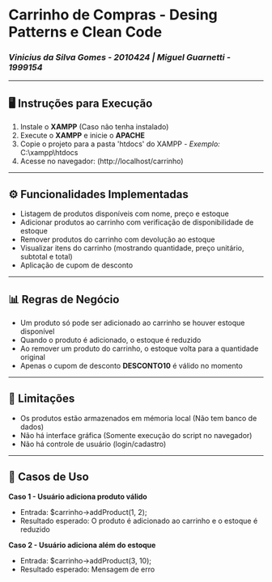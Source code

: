 # Carrinho de Compras - Desing Patterns e Clean Code
### *Vinicius da Silva Gomes - 2010424 | Miguel Guarnetti - 1999154*
----
## 🖥 Instruções para Execução
1. Instale o **XAMPP** (Caso não tenha instalado)
2. Execute o **XAMPP** e inicie o **APACHE**
3. Copie o projeto para a pasta 'htdocs' do XAMPP - *Exemplo:* C:\xampp\htdocs
4. Acesse no navegador: (http://localhost/carrinho)
----
## ⚙ Funcionalidades Implementadas
- Listagem de produtos disponíveis com nome, preço e estoque 
- Adicionar produtos ao carrinho com verificação de disponibilidade de estoque
- Remover produtos do carrinho com devolução ao estoque
- Visualizar itens do carrinho (mostrando quantidade, preço unitário, subtotal e total)
- Aplicação de cupom de desconto
----
## 📊 Regras de Negócio
- Um produto só pode ser adicionado ao carrinho se houver estoque disponível
- Quando o produto é adicionado, o estoque é reduzido
- Ao remover um produto do carrinho, o estoque volta para a quantidade original
- Apenas o cupom de desconto **DESCONTO10** é válido no momento
----
## 🛑 Limitações
- Os produtos estão armazenados em mémoria local (Não tem banco de dados)
- Não há interface gráfica (Somente execução do script no navegador)
- Não há controle de usuário (login/cadastro)
----
## 🚧 Casos de Uso
**Caso 1 - Usuário adiciona produto válido** 
- Entrada: $carrinho->addProduct(1, 2);
- Resultado esperado: O produto é adicionado ao carrinho e o estoque é reduzido

**Caso 2 - Usuário adiciona além do estoque** 
- Entrada: $carrinho->addProduct(3, 10);
- Resultado esperado: Mensagem de erro 
